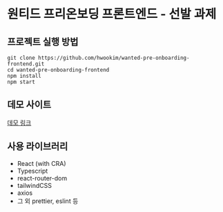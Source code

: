 # 원티드 프리온보딩 프론트엔드 - 선발 과제

## 프로젝트 실행 방법

```shell
git clone https://github.com/hwookim/wanted-pre-onboarding-frontend.git
cd wanted-pre-onboarding-frontend
npm install
npm start
```

## 데모 사이트

[데모 링크](https://hwookim.github.io/wanted-pre-onboarding-frontend)

## 사용 라이브러리

- React (with CRA)
- Typescript
- react-router-dom
- tailwindCSS
- axios
- 그 외 prettier, eslint 등
